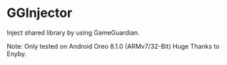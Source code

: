 # GGInjector
Inject shared library by using GameGuardian.

Note: Only tested on Android Oreo 8.1.0 (ARMv7/32-Bit)
Huge Thanks to Enyby.
